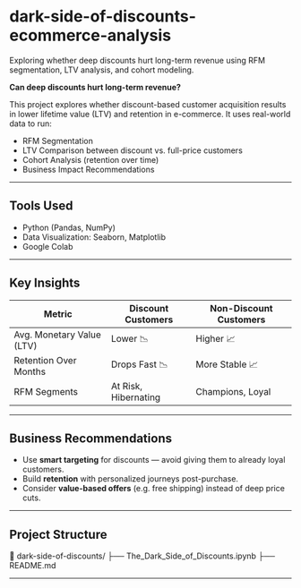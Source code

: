 # dark-side-of-discounts-ecommerce-analysis
Exploring whether deep discounts hurt long-term revenue using RFM segmentation, LTV analysis, and cohort modeling.

**Can deep discounts hurt long-term revenue?**

This project explores whether discount-based customer acquisition results in lower lifetime value (LTV) and retention in e-commerce. It uses real-world data to run:

-  RFM Segmentation
-  LTV Comparison between discount vs. full-price customers
-  Cohort Analysis (retention over time)
-  Business Impact Recommendations

---

##  Tools Used
- Python (Pandas, NumPy)
- Data Visualization: Seaborn, Matplotlib
- Google Colab

---

## Key Insights

| Metric                        | Discount Customers | Non-Discount Customers |
|------------------------------|---------------------|------------------------|
| Avg. Monetary Value (LTV)    | Lower 📉             | Higher 📈              |
| Retention Over Months        | Drops Fast 📉        | More Stable 📈         |
| RFM Segments                 | At Risk, Hibernating | Champions, Loyal      |

---

## Business Recommendations

- Use **smart targeting** for discounts — avoid giving them to already loyal customers.
- Build **retention** with personalized journeys post-purchase.
- Consider **value-based offers** (e.g. free shipping) instead of deep price cuts.

---

## Project Structure
📁 dark-side-of-discounts/
├── The_Dark_Side_of_Discounts.ipynb
├── README.md

---
